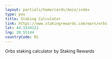 ```yaml
---
layout: partials/home/cards/main/index
type: pos
title: Staking Calculator
link: https://www.stakingrewards.com/earn/orbs
lat: 44.1534121
lng: 20.55144
countryCode: RS
---
```


Orbs staking calculator by Staking Rewards
